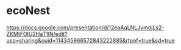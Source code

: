 # ecoNest
https://docs.google.com/presentation/d/12eaAqLNLJvmdjLs2-ZKMtFOIU2HaT1lN/edit?usp=sharing&ouid=114345966572843222885&rtpof=true&sd=true
